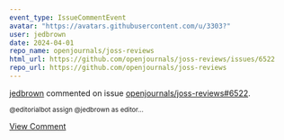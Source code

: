 ```yaml
---
event_type: IssueCommentEvent
avatar: "https://avatars.githubusercontent.com/u/3303?"
user: jedbrown
date: 2024-04-01
repo_name: openjournals/joss-reviews
html_url: https://github.com/openjournals/joss-reviews/issues/6522
repo_url: https://github.com/openjournals/joss-reviews
---
```


<a href='https://github.com/jedbrown' target='_blank'>jedbrown</a> commented on issue <a href='https://github.com/openjournals/joss-reviews/issues/6522' target='_blank'>openjournals/joss-reviews#6522</a>.

<small>@editorialbot assign @jedbrown as editor...</small>

<a href='https://github.com/openjournals/joss-reviews/issues/6522' target='_blank'>View Comment</a>